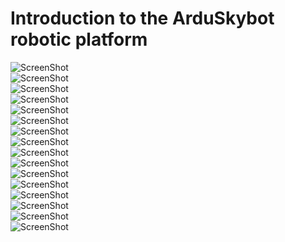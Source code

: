 Introduction to the ArduSkybot robotic platform  
=====  

![ScreenShot](https://github.com/carlosgs/ArduSkybot/raw/master/Documentation/jpg/p1-001.jpg)  
![ScreenShot](https://github.com/carlosgs/ArduSkybot/raw/master/Documentation/jpg/p1-002.jpg)  
![ScreenShot](https://github.com/carlosgs/ArduSkybot/raw/master/Documentation/jpg/p1-003.jpg)  
![ScreenShot](https://github.com/carlosgs/ArduSkybot/raw/master/Documentation/jpg/p1-004.jpg)  
![ScreenShot](https://github.com/carlosgs/ArduSkybot/raw/master/Documentation/jpg/p1-005.jpg)  
![ScreenShot](https://github.com/carlosgs/ArduSkybot/raw/master/Documentation/jpg/p1-006.jpg)  
![ScreenShot](https://github.com/carlosgs/ArduSkybot/raw/master/Documentation/jpg/p1-007.jpg)  
![ScreenShot](https://github.com/carlosgs/ArduSkybot/raw/master/Documentation/jpg/p1-008.jpg)  
![ScreenShot](https://github.com/carlosgs/ArduSkybot/raw/master/Documentation/jpg/p1-009.jpg)  
![ScreenShot](https://github.com/carlosgs/ArduSkybot/raw/master/Documentation/jpg/p1-010.jpg)  
![ScreenShot](https://github.com/carlosgs/ArduSkybot/raw/master/Documentation/jpg/p1-011.jpg)  
![ScreenShot](https://github.com/carlosgs/ArduSkybot/raw/master/Documentation/jpg/p1-012.jpg)  
![ScreenShot](https://github.com/carlosgs/ArduSkybot/raw/master/Documentation/jpg/p1-013.jpg)  
![ScreenShot](https://github.com/carlosgs/ArduSkybot/raw/master/Documentation/jpg/p1-014.jpg)  
![ScreenShot](https://github.com/carlosgs/ArduSkybot/raw/master/Documentation/jpg/p1-015.jpg)  
![ScreenShot](https://github.com/carlosgs/ArduSkybot/raw/master/Documentation/jpg/p1-016.jpg)  

